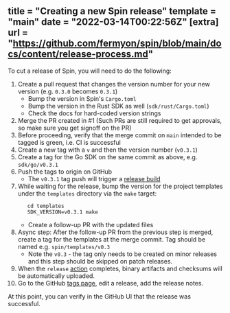title = "Creating a new Spin release"
template = "main"
date = "2022-03-14T00:22:56Z"
[extra]
url = "https://github.com/fermyon/spin/blob/main/docs/content/release-process.md"
---

To cut a release of Spin, you will need to do the following:

1. Create a pull request that changes the version number for your new version
   (e.g. `0.3.0` becomes `0.3.1`)
   - Bump the version in Spin's `Cargo.toml`
   - Bump the version in the Rust SDK as well (`sdk/rust/Cargo.toml`)
   - Check the docs for hard-coded version strings
1. Merge the PR created in #1 (Such PRs are still required to get approvals, so
   make sure you get signoff on the PR)
1. Before proceeding, verify that the merge commit on `main` intended to be
   tagged is green, i.e. CI is successful
1. Create a new tag with a `v` and then the version number (`v0.3.1`)
1. Create a tag for the Go SDK on the same commit as above, e.g.
   `sdk/go/v0.3.1`
1. Push the tags to origin on GitHub
   - The `v0.3.1` tag push will trigger a
   [release build](https://github.com/fermyon/spin/actions/workflows/release.yml)
1. While waiting for the release, bump the version for the project templates
   under the `templates` directory via the `make` target:
   ```console
      cd templates
      SDK_VERSION=v0.3.1 make
   ```
   - Create a follow-up PR with the updated files
1. Async step: After the follow-up PR from the previous step is merged, create
   a tag for the templates at the merge commit.  Tag should be named e.g.
   `spin/templates/v0.3`
   - Note the `v0.3` - the tag only needs to be created on minor releases and
   this step should be skipped on patch releases.
1. When the `release`
   [action](https://github.com/fermyon/spin/actions/workflows/release.yaml)
   completes, binary artifacts and checksums will be automatically uploaded.
1. Go to the GitHub [tags page](https://github.com/fermyon/spin/releases),
   edit a release, add the release notes.

At this point, you can verify in the GitHub UI that the release was successful.
